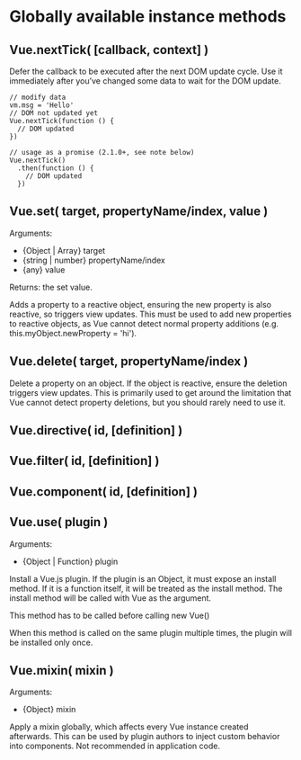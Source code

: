 # Globally available instance methods

## Vue.nextTick( [callback, context] )
Defer the callback to be executed after the next DOM update cycle. Use it immediately after you’ve changed some data to wait for the DOM update.

```
// modify data
vm.msg = 'Hello'
// DOM not updated yet
Vue.nextTick(function () {
  // DOM updated
})

// usage as a promise (2.1.0+, see note below)
Vue.nextTick()
  .then(function () {
    // DOM updated
  })
  ```

  ## Vue.set( target, propertyName/index, value )

  Arguments:

*    {Object | Array} target
*    {string | number} propertyName/index
*    {any} value

Returns: the set value.

Adds a property to a reactive object, ensuring the new property is also reactive, so triggers view updates. This must be used to add new properties to reactive objects, as Vue cannot detect normal property additions (e.g. this.myObject.newProperty = 'hi').

## Vue.delete( target, propertyName/index )

Delete a property on an object. If the object is reactive, ensure the deletion triggers view updates. This is primarily used to get around the limitation that Vue cannot detect property deletions, but you should rarely need to use it.


## Vue.directive( id, [definition] )


## Vue.filter( id, [definition] )


## Vue.component( id, [definition] )

## Vue.use( plugin )

Arguments:

*    {Object | Function} plugin

Install a Vue.js plugin. If the plugin is an Object, it must expose an install method. If it is a function itself, it will be treated as the install method. The install method will be called with Vue as the argument.

This method has to be called before calling new Vue()

When this method is called on the same plugin multiple times, the plugin will be installed only once.

## Vue.mixin( mixin )

Arguments:

*    {Object} mixin

Apply a mixin globally, which affects every Vue instance created afterwards. This can be used by plugin authors to inject custom behavior into components. Not recommended in application code.




